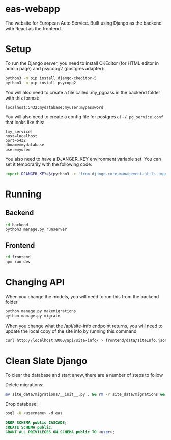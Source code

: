 # eas-webapp
The website for European Auto Service. Built using Django as the backend with React as the frontend.

# Setup
To run the Django server, you need to install CKEditor (for HTML editor in admin page) and psycopg2 (postgres adapter):
```zsh
python3 -m pip install django-ckeditor-5
python3 -m pip install psycopg2 
```

You will also need to create a file called .my_pgpass in the backend folder with this format:
```
localhost:5432:mydatabase:myuser:mypassword
```

You will also need to create a config file for postgres at `~/.pg_service.conf` that looks like this:
```
[my_service]
host=localhost
port=5432
dbname=mydatabase
user=myuser
```

You also need to have a DJANGER_KEY environment variable set. You can set it temporarily with the following code:

```zsh
export DJANGER_KEY=$(python3 -c 'from django.core.management.utils import get_random_secret_key; print(get_random_secret_key())')
```

# Running
## Backend
```zsh
cd backend
python3 manage.py runserver
```
## Frontend
```zsh
cd frontend
npm run dev
```

# Changing API
When you change the models, you will need to run this from the backend folder
```zsh
python manage.py makemigrations
python manage.py migrate
```
When you change what the /api/site-info endpoint returns, you will need to update the local copy of the site info by running this command
```zsh
curl http://localhost:8000/api/site-info/ > frontend/data/siteInfo.json
```

# Clean Slate Django
To clear the database and start anew, there are a number of steps to follow

Delete migrations:
```zsh
mv site_data/migrations/__init__.py . && rm -r site_data/migrations && mkdir site_data/migrations && mv __init__.py site_data/migrations/__init__.py
```

Drop database:
```zsh
psql -U <username> -d eas
```
```sql
DROP SCHEMA public CASCADE;
CREATE SCHEMA public;
GRANT ALL PRIVILEGES ON SCHEMA public TO <user>;
```